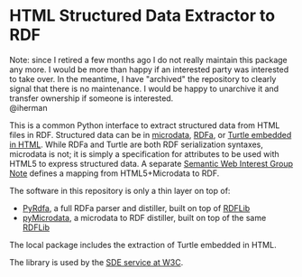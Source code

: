 
# HTML Structured Data Extractor to RDF

Note: since I retired a few months ago I do not really maintain this package any more. I would be more than happy if an interested party was interested to take over. In the meantime, I have "archived" the repository to clearly signal that there is no maintenance. I would be happy to unarchive it and transfer ownership if someone is interested.  
@iherman

This is a common Python interface to extract structured data from HTML files in RDF. Structured data can be in <a href="http://www.w3.org/TR/microdata/">microdata</a>, <a href="http://www.w3.org/TR/rdfa-in-html/">RDFa</a>, or <a href="http://www.w3.org/TR/turtle/#in-html">Turtle embedded in HTML</a>. While RDFa and Turtle are both RDF serialization syntaxes, microdata is not; it is simply <span property="doap:description"><a href="/TR/microdata/"></a> a specification for attributes to be used with HTML5 to express structured data. A separate <a href="http://www.w3.org/TR/microdata-rdf/">Semantic Web Interest Group Note</a> defines a mapping from HTML5+Microdata to RDF.

The software in this repository is only a thin layer on top of:

- [PyRdfa](https://github.com/RDFLib/pyrdfa3), a full RDFa parser and distiller, built on top of [RDFLib](https://github.com/RDFLib/rdflib)
- [pyMicrodata](https://github.com/RDFLib/pymicrodata), a microdata to RDF distiller, built on top of the same [RDFLib](https://github.com/RDFLib/rdflib)

The local package includes the extraction of Turtle embedded in HTML.

The library is used by the [SDE service at W3C](https://www.w3.org/2012/sde/).

